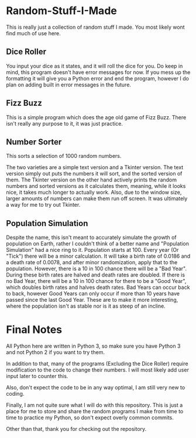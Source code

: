 # Random-Stuff-I-Made

This is really just a collection of random stuff I made. You most likely wont find much of use here.

## Dice Roller

You input your dice as it states, and it will roll the dice for you. Do keep in mind, this program doesn't have error messages for now. If you mess up the formatting it will give you a Python error and end the program, however I do plan on adding built in error messages in the future.

## Fizz Buzz

This is a simple program which does the age old game of Fizz Buzz. There isn't really any purpose to it, it was just practice.

## Number Sorter

This sorts a selection of 1000 random numbers.

The two varieties are a simple text version and a Tkinter version. The text version simply out puts the numbers it will sort, and the sorted version of them. The Tkinter version on the other hand actively prints the random numbers and sorted versions as it calculates them, meaning, while it looks nice, it takes much longer to actually work. Also, due to the window size, larger amounts of numbers can make them run off screen. It was ultimately a way for me to try out Tkinter.

## Population Simulation

Despite the name, this isn't meant to accurately simulate the growth of population on Earth, rather I couldn't think of a better name and "Population Simulation" had a nice ring to it. Population starts at 100. Every year (Or "Tick") there will be a minor calculation. It will take a birth rate of 0.0186 and a death rate of 0.0078, and after minor randomization, apply that to the population. However, there is a 10 in 100 chance there will be a "Bad Year". During these birth rates are halved and death rates are doubled. If there is no Bad Year, there will be a 10 in 100 chance for there to be a "Good Year", which doubles birth rates and halves death rates. Bad Years can occur back to back, however Good Years can only occur if more than 10 years have passed since the last Good Year. These are to make it more interesting, where the population isn't as stable nor is it as steep of an incline.

# Final Notes

All Python here are written in Python 3, so make sure you have Python 3 and not Python 2 if you want to try them.

In addition to that, many of the programs (Excluding the Dice Roller) require modification to the code to change their numbers. I will most likely add user input later to counter this.

Also, don't expect the code to be in any way optimal, I am still very new to coding.

Finally, I am not quite sure what I will do with this repository. This is just a place for me to store and share the random programs I make from time to time to practice my Python, so don't expect overly common commits.

Other than that, thank you for checking out the repository.
